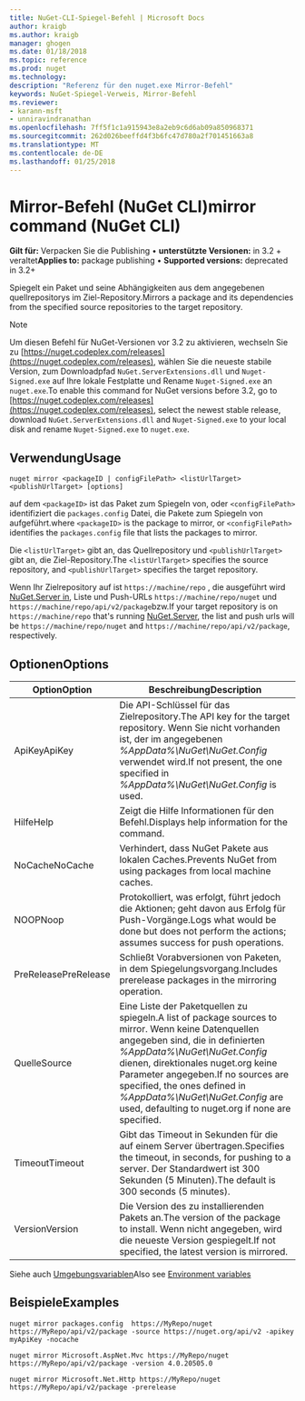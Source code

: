 ```yaml
---
title: NuGet-CLI-Spiegel-Befehl | Microsoft Docs
author: kraigb
ms.author: kraigb
manager: ghogen
ms.date: 01/18/2018
ms.topic: reference
ms.prod: nuget
ms.technology: 
description: "Referenz für den nuget.exe Mirror-Befehl"
keywords: NuGet-Spiegel-Verweis, Mirror-Befehl
ms.reviewer:
- karann-msft
- unniravindranathan
ms.openlocfilehash: 7ff5f1c1a915943e8a2eb9c6d6ab09a850968371
ms.sourcegitcommit: 262d026beeffd4f3b6fc47d780a2f701451663a8
ms.translationtype: MT
ms.contentlocale: de-DE
ms.lasthandoff: 01/25/2018
---
```

# <a name="mirror-command-nuget-cli"></a><span data-ttu-id="f8fc0-104">Mirror-Befehl (NuGet CLI)</span><span class="sxs-lookup"><span data-stu-id="f8fc0-104">mirror command (NuGet CLI)</span></span>

<span data-ttu-id="f8fc0-105">**Gilt für:** Verpacken Sie die Publishing &bullet; **unterstützte Versionen:** in 3.2 + veraltet</span><span class="sxs-lookup"><span data-stu-id="f8fc0-105">**Applies to:** package publishing &bullet; **Supported versions:** deprecated in 3.2+</span></span>

<span data-ttu-id="f8fc0-106">Spiegelt ein Paket und seine Abhängigkeiten aus dem angegebenen quellrepositorys im Ziel-Repository.</span><span class="sxs-lookup"><span data-stu-id="f8fc0-106">Mirrors a package and its dependencies from the specified source repositories to the target repository.</span></span>

> [!NOTE]
> <span data-ttu-id="f8fc0-107">Um diesen Befehl für NuGet-Versionen vor 3.2 zu aktivieren, wechseln Sie zu [https://nuget.codeplex.com/releases](https://nuget.codeplex.com/releases), wählen Sie die neueste stabile Version, zum Downloadpfad `NuGet.ServerExtensions.dll` und `Nuget-Signed.exe` auf Ihre lokale Festplatte und Rename `Nuget-Signed.exe` an `nuget.exe`.</span><span class="sxs-lookup"><span data-stu-id="f8fc0-107">To enable this command for NuGet versions before 3.2, go to [https://nuget.codeplex.com/releases](https://nuget.codeplex.com/releases), select the newest stable release, download `NuGet.ServerExtensions.dll` and `Nuget-Signed.exe` to your local disk and rename `Nuget-Signed.exe` to `nuget.exe`.</span></span>

## <a name="usage"></a><span data-ttu-id="f8fc0-108">Verwendung</span><span class="sxs-lookup"><span data-stu-id="f8fc0-108">Usage</span></span>

```cli
nuget mirror <packageID | configFilePath> <listUrlTarget> <publishUrlTarget> [options]
```

<span data-ttu-id="f8fc0-109">auf dem `<packageID>` ist das Paket zum Spiegeln von, oder `<configFilePath>` identifiziert die `packages.config` Datei, die Pakete zum Spiegeln von aufgeführt.</span><span class="sxs-lookup"><span data-stu-id="f8fc0-109">where `<packageID>` is the package to mirror, or `<configFilePath>` identifies the `packages.config` file that lists the packages to mirror.</span></span>

<span data-ttu-id="f8fc0-110">Die `<listUrlTarget>` gibt an, das Quellrepository und `<publishUrlTarget>` gibt an, die Ziel-Repository.</span><span class="sxs-lookup"><span data-stu-id="f8fc0-110">The `<listUrlTarget>` specifies the source repository, and `<publishUrlTarget>` specifies the target repository.</span></span>

<span data-ttu-id="f8fc0-111">Wenn Ihr Zielrepository auf ist `https://machine/repo` , die ausgeführt wird [NuGet.Server in](../hosting-packages/NuGet-Server.md), Liste und Push-URLs `https://machine/repo/nuget` und `https://machine/repo/api/v2/package`bzw.</span><span class="sxs-lookup"><span data-stu-id="f8fc0-111">If your target repository is on `https://machine/repo` that's running [NuGet.Server](../hosting-packages/NuGet-Server.md), the list and push urls will be `https://machine/repo/nuget` and `https://machine/repo/api/v2/package`, respectively.</span></span>

## <a name="options"></a><span data-ttu-id="f8fc0-112">Optionen</span><span class="sxs-lookup"><span data-stu-id="f8fc0-112">Options</span></span>

| <span data-ttu-id="f8fc0-113">Option</span><span class="sxs-lookup"><span data-stu-id="f8fc0-113">Option</span></span> | <span data-ttu-id="f8fc0-114">Beschreibung</span><span class="sxs-lookup"><span data-stu-id="f8fc0-114">Description</span></span> |
| --- | --- |
| <span data-ttu-id="f8fc0-115">ApiKey</span><span class="sxs-lookup"><span data-stu-id="f8fc0-115">ApiKey</span></span> | <span data-ttu-id="f8fc0-116">Die API-Schlüssel für das Zielrepository.</span><span class="sxs-lookup"><span data-stu-id="f8fc0-116">The API key for the target repository.</span></span> <span data-ttu-id="f8fc0-117">Wenn Sie nicht vorhanden ist, der im angegebenen *%AppData%\NuGet\NuGet.Config* verwendet wird.</span><span class="sxs-lookup"><span data-stu-id="f8fc0-117">If not present,  the one specified in *%AppData%\NuGet\NuGet.Config* is used.</span></span> |
| <span data-ttu-id="f8fc0-118">Hilfe</span><span class="sxs-lookup"><span data-stu-id="f8fc0-118">Help</span></span> | <span data-ttu-id="f8fc0-119">Zeigt die Hilfe Informationen für den Befehl.</span><span class="sxs-lookup"><span data-stu-id="f8fc0-119">Displays help information for the command.</span></span> |
| <span data-ttu-id="f8fc0-120">NoCache</span><span class="sxs-lookup"><span data-stu-id="f8fc0-120">NoCache</span></span> | <span data-ttu-id="f8fc0-121">Verhindert, dass NuGet Pakete aus lokalen Caches.</span><span class="sxs-lookup"><span data-stu-id="f8fc0-121">Prevents NuGet from using packages from local machine caches.</span></span> |
| <span data-ttu-id="f8fc0-122">NOOP</span><span class="sxs-lookup"><span data-stu-id="f8fc0-122">Noop</span></span> | <span data-ttu-id="f8fc0-123">Protokolliert, was erfolgt, führt jedoch die Aktionen; geht davon aus Erfolg für Push-Vorgänge.</span><span class="sxs-lookup"><span data-stu-id="f8fc0-123">Logs what would be done but does not perform the actions; assumes success for push operations.</span></span> |
| <span data-ttu-id="f8fc0-124">PreRelease</span><span class="sxs-lookup"><span data-stu-id="f8fc0-124">PreRelease</span></span> | <span data-ttu-id="f8fc0-125">Schließt Vorabversionen von Paketen, in dem Spiegelungsvorgang.</span><span class="sxs-lookup"><span data-stu-id="f8fc0-125">Includes prerelease packages in the mirroring operation.</span></span> |
| <span data-ttu-id="f8fc0-126">Quelle</span><span class="sxs-lookup"><span data-stu-id="f8fc0-126">Source</span></span> | <span data-ttu-id="f8fc0-127">Eine Liste der Paketquellen zu spiegeln.</span><span class="sxs-lookup"><span data-stu-id="f8fc0-127">A list of package sources to mirror.</span></span> <span data-ttu-id="f8fc0-128">Wenn keine Datenquellen angegeben sind, die in definierten *%AppData%\NuGet\NuGet.Config* dienen, direktionales nuget.org keine Parameter angegeben.</span><span class="sxs-lookup"><span data-stu-id="f8fc0-128">If no sources are specified, the ones defined in *%AppData%\NuGet\NuGet.Config* are used, defaulting to nuget.org if none are specified.</span></span> |
| <span data-ttu-id="f8fc0-129">Timeout</span><span class="sxs-lookup"><span data-stu-id="f8fc0-129">Timeout</span></span> | <span data-ttu-id="f8fc0-130">Gibt das Timeout in Sekunden für die auf einem Server übertragen.</span><span class="sxs-lookup"><span data-stu-id="f8fc0-130">Specifies the timeout, in seconds, for pushing to a server.</span></span> <span data-ttu-id="f8fc0-131">Der Standardwert ist 300 Sekunden (5 Minuten).</span><span class="sxs-lookup"><span data-stu-id="f8fc0-131">The default is 300 seconds (5 minutes).</span></span> |
| <span data-ttu-id="f8fc0-132">Version</span><span class="sxs-lookup"><span data-stu-id="f8fc0-132">Version</span></span> | <span data-ttu-id="f8fc0-133">Die Version des zu installierenden Pakets an.</span><span class="sxs-lookup"><span data-stu-id="f8fc0-133">The version of the package to install.</span></span> <span data-ttu-id="f8fc0-134">Wenn nicht angegeben, wird die neueste Version gespiegelt.</span><span class="sxs-lookup"><span data-stu-id="f8fc0-134">If not specified, the latest version is mirrored.</span></span> |

<span data-ttu-id="f8fc0-135">Siehe auch [Umgebungsvariablen](cli-ref-environment-variables.md)</span><span class="sxs-lookup"><span data-stu-id="f8fc0-135">Also see [Environment variables](cli-ref-environment-variables.md)</span></span>

## <a name="examples"></a><span data-ttu-id="f8fc0-136">Beispiele</span><span class="sxs-lookup"><span data-stu-id="f8fc0-136">Examples</span></span>

```cli
nuget mirror packages.config  https://MyRepo/nuget https://MyRepo/api/v2/package -source https://nuget.org/api/v2 -apikey myApiKey -nocache

nuget mirror Microsoft.AspNet.Mvc https://MyRepo/nuget https://MyRepo/api/v2/package -version 4.0.20505.0

nuget mirror Microsoft.Net.Http https://MyRepo/nuget https://MyRepo/api/v2/package -prerelease
```
